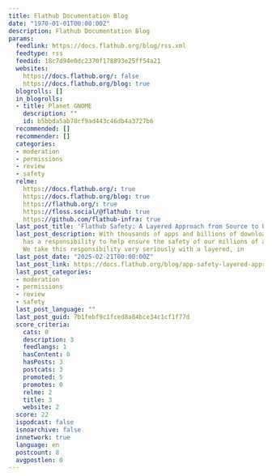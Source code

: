 ```yaml
---
title: Flathub Documentation Blog
date: "1970-01-01T00:00:00Z"
description: Flathub Documentation Blog
params:
  feedlink: https://docs.flathub.org/blog/rss.xml
  feedtype: rss
  feedid: 18c7d94e0dc2370f178893e25ff54a21
  websites:
    https://docs.flathub.org/: false
    https://docs.flathub.org/blog: true
  blogrolls: []
  in_blogrolls:
  - title: Planet GNOME
    description: ""
    id: b5bbda5ab78cf9ad443c46db4a3727b6
  recommended: []
  recommender: []
  categories:
  - moderation
  - permissions
  - review
  - safety
  relme:
    https://docs.flathub.org/: true
    https://docs.flathub.org/blog: true
    https://flathub.org/: true
    https://floss.social/@flathub: true
    https://github.com/flathub-infra: true
  last_post_title: 'Flathub Safety: A Layered Approach from Source to User'
  last_post_description: With thousands of apps and billions of downloads, Flathub
    has a responsibility to help ensure the safety of our millions of active users.
    We take this responsibility very seriously with a layered, in
  last_post_date: "2025-02-21T00:00:00Z"
  last_post_link: https://docs.flathub.org/blog/app-safety-layered-approach-source-to-user
  last_post_categories:
  - moderation
  - permissions
  - review
  - safety
  last_post_language: ""
  last_post_guid: 7b1febf9c1fced8a84bce34c1cf1f77d
  score_criteria:
    cats: 0
    description: 3
    feedlangs: 1
    hasContent: 0
    hasPosts: 3
    postcats: 3
    promoted: 5
    promotes: 0
    relme: 2
    title: 3
    website: 2
  score: 22
  ispodcast: false
  isnoarchive: false
  innetwork: true
  language: en
  postcount: 8
  avgpostlen: 0
---
```

